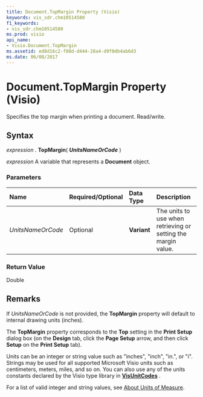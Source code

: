 ```yaml
---
title: Document.TopMargin Property (Visio)
keywords: vis_sdr.chm10514580
f1_keywords:
- vis_sdr.chm10514580
ms.prod: visio
api_name:
- Visio.Document.TopMargin
ms.assetid: ed8d16c2-f80d-d444-28a4-d9f0db4ab6d3
ms.date: 06/08/2017
---
```



# Document.TopMargin Property (Visio)

Specifies the top margin when printing a document. Read/write.


## Syntax

 _expression_ . **TopMargin**( **_UnitsNameOrCode_** )

 _expression_ A variable that represents a **Document** object.


### Parameters



|**Name**|**Required/Optional**|**Data Type**|**Description**|
|:-----|:-----|:-----|:-----|
| _UnitsNameOrCode_|Optional| **Variant**|The units to use when retrieving or setting the margin value.|

### Return Value

Double


## Remarks

If  _UnitsNameOrCode_ is not provided, the **TopMargin** property will default to internal drawing units (inches).

The **TopMargin** property corresponds to the **Top** setting in the **Print Setup** dialog box (on the **Design** tab, click the **Page Setup** arrow, and then click **Setup** on the **Print Setup** tab).

Units can be an integer or string value such as "inches", "inch", "in.", or "i". Strings may be used for all supported Microsoft Visio units such as centimeters, meters, miles, and so on. You can also use any of the units constants declared by the Visio type library in **[VisUnitCodes](visunitcodes-enumeration-visio.md)** .

For a list of valid integer and string values, see [About Units of Measure](http://msdn.microsoft.com/library/b6140312-b8e6-0cf2-9fe0-b14e800216bf%28Office.15%29.aspx).


